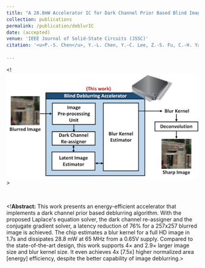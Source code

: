 ```yaml
---
title: "A 28.8mW Accelerator IC for Dark Channel Prior Based Blind Image Deblurring"
collection: publications
permalink: /publication/deblurIC
date: (accepted)
venue: 'IEEE Journal of Solid-State Circuits (JSSC)'
citation: '<u>P.-S. Chen</u>, Y.-L. Chen, Y.-C. Lee, Z.-S. Fu, C.-H. Yang, "A 28.8mW Accelerator IC for Dark Channel Prior Based Blind Image Deblurring," <i>IEEE Journal of Solid-State Circuits (JSSC)</i> (accepted)'

---
```

<!<img src='/images/deblurIC_abstract.jpg' width='600' > <br>>

<br>

<!**Abstract:** This work presents an energy-efficient accelerator that implements a dark channel prior based deblurring algorithm. With the proposed Laplace's equation solver, the dark channel re-assigner and the conjugate gradient solver, a latency reduction of 76% for a 257x257 blurred image is achieved. The chip estimates a blur kernel for a full HD image in 1.7s and dissipates 28.8 mW at 65 MHz from a 0.65V supply. Compared to the state-of-the-art design, this work supports 4× and 2.9× larger image size and blur kernel size. It even achieves 4x [7.5x] higher normalized area [energy] efficiency, despite the better capability of image deblurring.>
